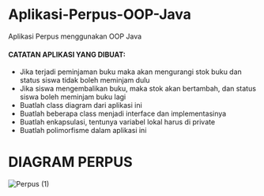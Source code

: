 # Aplikasi-Perpus-OOP-Java
Aplikasi Perpus menggunakan OOP Java

<h4>CATATAN APLIKASI YANG DIBUAT:</h4>
<ul>
<li> Jika terjadi peminjaman buku maka akan mengurangi stok buku dan status siswa tidak boleh meminjam dulu</li>
<li> Jika siswa mengembalikan buku, maka stok akan bertambah, dan status siswa boleh meminjam buku lagi</li>
<li> Buatlah class diagram dari aplikasi ini</li>
<li> Buatlah beberapa class menjadi interface dan implementasinya</li>
<li> Buatlah enkapsulasi, tentunya variabel lokal harus di private</li>
<li> Buatlah polimorfisme dalam aplikasi ini</li>
</ul>


<h1>DIAGRAM PERPUS</h1>

![Perpus (1)](https://user-images.githubusercontent.com/65702027/140890526-2af95fb5-201d-41ec-a130-0d9a5f13b821.png)

